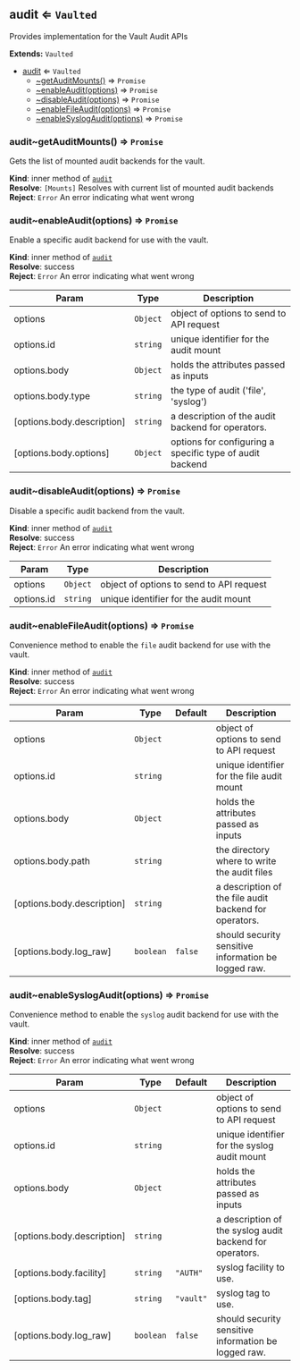 <a name="module_audit"></a>
## audit ⇐ <code>Vaulted</code>
Provides implementation for the Vault Audit APIs

**Extends:** <code>Vaulted</code>  

* [audit](#module_audit) ⇐ <code>Vaulted</code>
    * [~getAuditMounts()](#module_audit..getAuditMounts) ⇒ <code>Promise</code>
    * [~enableAudit(options)](#module_audit..enableAudit) ⇒ <code>Promise</code>
    * [~disableAudit(options)](#module_audit..disableAudit) ⇒ <code>Promise</code>
    * [~enableFileAudit(options)](#module_audit..enableFileAudit) ⇒ <code>Promise</code>
    * [~enableSyslogAudit(options)](#module_audit..enableSyslogAudit) ⇒ <code>Promise</code>

<a name="module_audit..getAuditMounts"></a>
### audit~getAuditMounts() ⇒ <code>Promise</code>
Gets the list of mounted audit backends for the vault.

**Kind**: inner method of <code>[audit](#module_audit)</code>  
**Resolve**: <code>[Mounts]</code> Resolves with current list of mounted audit backends  
**Reject**: <code>Error</code> An error indicating what went wrong  
<a name="module_audit..enableAudit"></a>
### audit~enableAudit(options) ⇒ <code>Promise</code>
Enable a specific audit backend for use with the vault.

**Kind**: inner method of <code>[audit](#module_audit)</code>  
**Resolve**: success  
**Reject**: <code>Error</code> An error indicating what went wrong  

| Param | Type | Description |
| --- | --- | --- |
| options | <code>Object</code> | object of options to send to API request |
| options.id | <code>string</code> | unique identifier for the audit mount |
| options.body | <code>Object</code> | holds the attributes passed as inputs |
| options.body.type | <code>string</code> | the type of audit ('file', 'syslog') |
| [options.body.description] | <code>string</code> | a description of the audit backend for operators. |
| [options.body.options] | <code>Object</code> | options for configuring a specific type of audit backend |

<a name="module_audit..disableAudit"></a>
### audit~disableAudit(options) ⇒ <code>Promise</code>
Disable a specific audit backend from the vault.

**Kind**: inner method of <code>[audit](#module_audit)</code>  
**Resolve**: success  
**Reject**: <code>Error</code> An error indicating what went wrong  

| Param | Type | Description |
| --- | --- | --- |
| options | <code>Object</code> | object of options to send to API request |
| options.id | <code>string</code> | unique identifier for the audit mount |

<a name="module_audit..enableFileAudit"></a>
### audit~enableFileAudit(options) ⇒ <code>Promise</code>
Convenience method to enable the `file` audit backend for use with the vault.

**Kind**: inner method of <code>[audit](#module_audit)</code>  
**Resolve**: success  
**Reject**: <code>Error</code> An error indicating what went wrong  

| Param | Type | Default | Description |
| --- | --- | --- | --- |
| options | <code>Object</code> |  | object of options to send to API request |
| options.id | <code>string</code> |  | unique identifier for the file audit mount |
| options.body | <code>Object</code> |  | holds the attributes passed as inputs |
| options.body.path | <code>string</code> |  | the directory where to write the audit files |
| [options.body.description] | <code>string</code> |  | a description of the file audit backend for operators. |
| [options.body.log_raw] | <code>boolean</code> | <code>false</code> | should security sensitive information be logged raw. |

<a name="module_audit..enableSyslogAudit"></a>
### audit~enableSyslogAudit(options) ⇒ <code>Promise</code>
Convenience method to enable the `syslog` audit backend for use with the vault.

**Kind**: inner method of <code>[audit](#module_audit)</code>  
**Resolve**: success  
**Reject**: <code>Error</code> An error indicating what went wrong  

| Param | Type | Default | Description |
| --- | --- | --- | --- |
| options | <code>Object</code> |  | object of options to send to API request |
| options.id | <code>string</code> |  | unique identifier for the syslog audit mount |
| options.body | <code>Object</code> |  | holds the attributes passed as inputs |
| [options.body.description] | <code>string</code> |  | a description of the syslog audit backend for operators. |
| [options.body.facility] | <code>string</code> | <code>&quot;AUTH&quot;</code> | syslog facility to use. |
| [options.body.tag] | <code>string</code> | <code>&quot;vault&quot;</code> | syslog tag to use. |
| [options.body.log_raw] | <code>boolean</code> | <code>false</code> | should security sensitive information be logged raw. |

